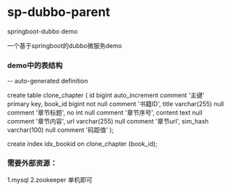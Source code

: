 # sp-dubbo-parent
springboot-dubbo demo

一个基于springboot的dubbo微服务demo

### demo中的表结构
-- auto-generated definition

create table clone_chapter
(
    id       bigint auto_increment comment '主键'
        primary key,
    book_id  bigint       not null comment '书籍ID',
    title    varchar(255) null comment '章节标题',
    no       int          null comment '章节序号',
    content  text         null comment '章节内容',
    url      varchar(255) null comment '章节url',
    sim_hash varchar(100) null comment '码距值'
);

create index idx_bookid
    on clone_chapter (book_id);


### 需要外部资源：
1.mysql
2.zookeeper 单机即可
